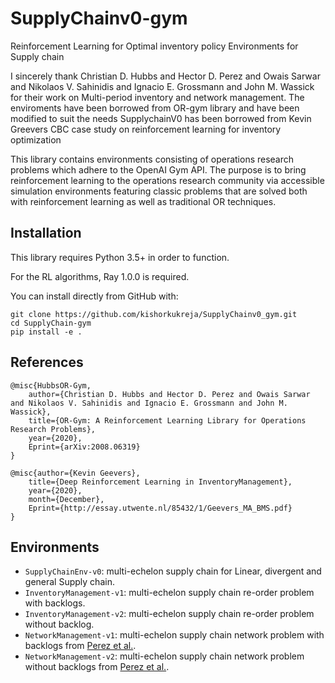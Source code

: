 # SupplyChainv0-gym
Reinforcement Learning for Optimal inventory policy
Environments for Supply chain

I sincerely thank Christian D. Hubbs and Hector D. Perez and Owais Sarwar and Nikolaos V. Sahinidis and Ignacio E. Grossmann and John M. Wassick for their work on Multi-period inventory and network management.
The enviroments have been borrowed from OR-gym library and have been modified to suit the needs
SupplychainV0 has been borrowed from Kevin Greevers CBC case study on reinforcement learning for inventory optimization

This library contains environments consisting of operations research problems which adhere to the OpenAI Gym API. The purpose is to bring reinforcement learning to the operations research community via accessible simulation environments featuring classic problems that are solved both with reinforcement learning as well as traditional OR techniques.

## Installation

This library requires Python 3.5+ in order to function.

For the RL algorithms, Ray 1.0.0 is required.

You can install directly from GitHub with:

```
git clone https://github.com/kishorkukreja/SupplyChainv0_gym.git
cd SupplyChain-gym
pip install -e .
```

## References
```
@misc{HubbsOR-Gym,
    author={Christian D. Hubbs and Hector D. Perez and Owais Sarwar and Nikolaos V. Sahinidis and Ignacio E. Grossmann and John M. Wassick},
    title={OR-Gym: A Reinforcement Learning Library for Operations Research Problems},
    year={2020},
    Eprint={arXiv:2008.06319}
}

@misc{author={Kevin Geevers},
    title={Deep Reinforcement Learning in InventoryManagement},
    year={2020},
    month={December},
    Eprint={http://essay.utwente.nl/85432/1/Geevers_MA_BMS.pdf}
}
```

## Environments
- `SupplyChainEnv-v0`: multi-echelon supply chain for Linear, divergent and general Supply chain.
- `InventoryManagement-v1`: multi-echelon supply chain re-order problem with backlogs.
- `InventoryManagement-v2`: multi-echelon supply chain re-order problem without backlog.
- `NetworkManagement-v1`: multi-echelon supply chain network problem with backlogs from [Perez et al.](https://www.mdpi.com/2227-9717/9/1/102).
- `NetworkManagement-v2`: multi-echelon supply chain network problem without backlogs from [Perez et al.](https://www.mdpi.com/2227-9717/9/1/102).
